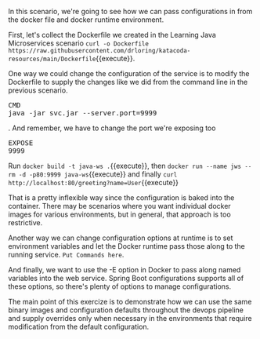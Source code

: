 In this scenario, we're going to see how we can pass configurations in from the docker file and docker runtime environment.

First, let's collect the Dockerfile we created in the Learning Java Microservices scenario `curl -o Dockerfile https://raw.githubusercontent.com/drloring/katacoda-resources/main/Dockerfile`{{execute}}.

One way we could change the configuration of the service is to modify the Dockerfile to supply the changes like we did from the command line in the previous scenario.  <pre class="file" data-filename="Dockerfile" data-target="insert" data-marker="CMD java -jar svc.jar">CMD java -jar svc.jar --server.port=9999</pre>.  And remember, we have to change the port we're exposing too <pre class="file" data-filename="Dockerfile" data-target="insert" data-marker="EXPOSE 8080">EXPOSE 9999</pre>

Run `docker build -t java-ws .`{{execute}}, then `docker run --name jws --rm -d -p80:9999 java-ws`{{execute}} and finally `curl http://localhost:80/greeting?name=User`{{execute}}

That is a pretty inflexible way since the configuration is baked into the container.  There may be scenarios where you want individual docker images for various environments, but in general, that approach is too restrictive.

Another way we can change configuration options at runtime is to set environment variables and let the Docker runtime pass those along to the running service. `Put Commands here`.

And finally, we want to use the -E option in Docker to pass along named variables into the web service.  Spring Boot configurations supports all of these options, so there's plenty of options to manage configurations.

The main point of this exercize is to demonstrate how we can use the same binary images and configuration defaults throughout the devops pipeline and supply overrides only when necessary in the environments that require modification from the default configuration.



